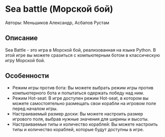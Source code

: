 Sea battle (Морской бой)
========================

Авторы: Меньшиков Александр, Асбапов Рустам

Описание
--------

Sea Battle - это игра в Морской бой, реализованная на языке Python. В этой игре вы можете сразиться с компьютерным ботом в классическую игру Морской бой.

Особенности
-----------

*   Режим игры против бота: Вы можете выбрать режим игры против компьютерного бота и попытаться одержать победу над ним.
*   Режим Hot-seat: В игре доступен режим Hot-seat, в котором вы можете самостоятельно размещать свои корабли на игровом поле перед началом игры.
*   Настраиваемый размер доски: Вы можете настроить размер игрового поля, выбрав нужные значения для ширины и высоты.
*   Настраиваемые типы и количество кораблей: Вы можете настроить типы и количество кораблей, которые будут доступны в игре.

